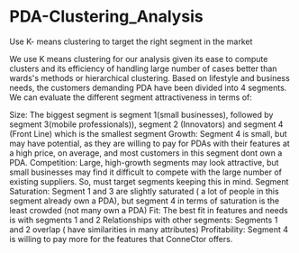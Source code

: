 # PDA-Clustering_Analysis
Use K- means clustering to target the right segment in the market

We use K means clustering for our analysis given its ease to compute clusters and its efficiency of handling large number of cases better than wards's methods or hierarchical clustering. Based on lifestyle and business needs, the customers demanding PDA have been divided into 4 segments. We can evaluate the different segment attractiveness in terms of:

Size: The biggest segment is segment 1(small businesses), followed by segment 3(mobile professionals)), segment 2 (Innovators) and segment 4 (Front Line) which is the smallest segment
Growth: Segment 4 is small, but may have potential, as they are willing to pay for PDAs with their features at a high price, on average, and most customers in this segment dont own a PDA.
Competition: Large, high-growth segments may look attractive, but small businesses may find it difficult to compete with the large number of existing suppliers. So, must target segments keeping this in mind.
Segment Saturation: Segment 1 and 3 are slightly saturated ( a lot of people in this segment already own a PDA), but segment 4 in terms of saturation is the least crowded (not many own a PDA)
Fit: The best fit in features and needs is with segments 1 and 2
Relationships with other segments: Segments 1 and 2 overlap ( have similarities in many attributes)
Profitability: Segment 4 is willing to pay more for the features that ConneCtor offers.
